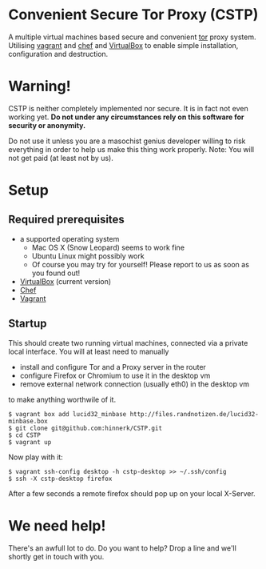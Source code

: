 # Convenient Secure Tor Proxy (CSTP)

A multiple virtual machines based secure and convenient [tor][] proxy system. Utilising [vagrant][] and [chef][] and [VirtualBox][] to enable simple installation, configuration and destruction.

# Warning!

CSTP is neither completely implemented nor secure. It is in fact not even working yet. **Do not under any circumstances rely on this software for security or anonymity.**

Do not use it unless you are a masochist genius developer willing to risk everything in order to help us make this thing work properly. Note: You will not get paid (at least not by us).

# Setup

## Required prerequisites

* a supported operating system
    * Mac OS X (Snow Leopard) seems to work fine
    * Ubuntu Linux might possibly work
    * Of course you may try for yourself! Please report to us as soon as you found out!
* [VirtualBox][] (current version)
* [Chef][]
* [Vagrant][]

## Startup

This should create two running virtual machines, connected via a private local interface. You will at least need to manually

* install and configure Tor and a Proxy server in the router
* configure Firefox or Chromium to use it in the desktop vm
* remove external network connection (usually eth0) in the desktop vm

to make anything worthwile of it.

    $ vagrant box add lucid32_minbase http://files.randnotizen.de/lucid32-minbase.box
    $ git clone git@github.com:hinnerk/CSTP.git
    $ cd CSTP
    $ vagrant up

Now play with it:

    $ vagrant ssh-config desktop -h cstp-desktop >> ~/.ssh/config
    $ ssh -X cstp-desktop firefox

After a few seconds a remote firefox should pop up on your local X-Server.


# We need help!

There's an awfull lot to do. Do you want to help? Drop a line and we'll shortly get in touch with you.


[chef]: http://www.opscode.com/chef/
[tor]: http://www.torproject.org/
[vagrant]: http://vagrantup.com/
[VirtualBox]: http://www.virtualbox.org/